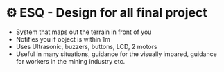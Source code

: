 # ⚙️ ESQ - Design for all final project 
- System that maps out the terrain in front of you</br> 
- Notifies you if object is within 1m </br> 
- Uses Ultrasonic, buzzers, buttons, LCD, 2 motors</br> 
- Useful in many situations, guidance for the visually impared, guidance for workers in the mining industry etc. </br> 

